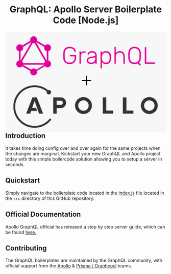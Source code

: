 <h1 align="center"><strong>GraphQL: Apollo Server Boilerplate Code [Node.js]</strong></h1>

<img src="./assets/img/graphql_apollo.png"
     alt="Markdown Monster icon"
     style="float: left; margin-right: 10px;" />

## Introduction

It takes time doing config over and over again for the same projects when the changes are marginal. Kickstart your new GraphQL and Apollo project today with this simple boilercode solution allowing you to setup a server in seconds.

## Quickstart

Simply navigate to the boilerplate code located in the [index.js](https://github.com/conorjkelly96/graphql-boilerplate-code/blob/main/src/index.js) file located in the `src` directory of this GitHub repository.

## Official Documentation

Apollo GraphQL official has released a step by step server guide, which can be found [here.](https://www.apollographql.com/docs/apollo-server/getting-started/)

## Contributing

The GraphQL boilerplates are maintained by the GraphQL community, with official support from the [Apollo](https://blog.apollographql.com/) & [Prisma / Graphcool](https://prisma.io/blog) teams.
